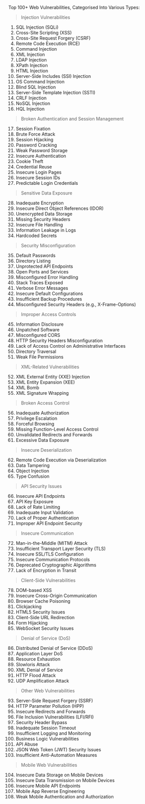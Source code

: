 Top 100+ Web Vulnerabilities, Categorised Into Various Types:

> Injection Vulnerabilities
1. SQL Injection (SQLi)
2. Cross-Site Scripting (XSS)
3. Cross-Site Request Forgery (CSRF)
4. Remote Code Execution (RCE)
5. Command Injection
6. XML Injection
7. LDAP Injection
8. XPath Injection
9. HTML Injection
10. Server-Side Includes (SSI) Injection
11. OS Command Injection
12. Blind SQL Injection
13. Server-Side Template Injection (SSTI)
14. CRLF Injection
15. NoSQL Injection
16. HQL Injection

> Broken Authentication and Session Management
17. Session Fixation
18. Brute Force Attack
19. Session Hijacking
20. Password Cracking
21. Weak Password Storage
22. Insecure Authentication
23. Cookie Theft
24. Credential Reuse
25. Insecure Login Pages
26. Insecure Session IDs
27. Predictable Login Credentials

> Sensitive Data Exposure
28. Inadequate Encryption
29. Insecure Direct Object References (IDOR)
30. Unencrypted Data Storage
31. Missing Security Headers
32. Insecure File Handling
33. Information Leakage in Logs
34. Hardcoded Secrets

> Security Misconfiguration
35. Default Passwords
36. Directory Listing
37. Unprotected API Endpoints
38. Open Ports and Services
39. Misconfigured Error Handling
40. Stack Traces Exposed
41. Verbose Error Messages
42. Insecure Default Configurations
43. Insufficient Backup Procedures
44. Misconfigured Security Headers (e.g., X-Frame-Options)

> Improper Access Controls
45. Information Disclosure
46. Unpatched Software
47. Misconfigured CORS
48. HTTP Security Headers Misconfiguration
49. Lack of Access Control on Administrative Interfaces
50. Directory Traversal
51. Weak File Permissions

> XML-Related Vulnerabilities
52. XML External Entity (XXE) Injection
53. XML Entity Expansion (XEE)
54. XML Bomb
55. XML Signature Wrapping

> Broken Access Control
56. Inadequate Authorization
57. Privilege Escalation
58. Forceful Browsing
59. Missing Function-Level Access Control
60. Unvalidated Redirects and Forwards
61. Excessive Data Exposure

> Insecure Deserialization
62. Remote Code Execution via Deserialization
63. Data Tampering
64. Object Injection
65. Type Confusion

> API Security Issues
66. Insecure API Endpoints
67. API Key Exposure
68. Lack of Rate Limiting
69. Inadequate Input Validation
70. Lack of Proper Authentication
71. Improper API Endpoint Security

> Insecure Communication
72. Man-in-the-Middle (MITM) Attack
73. Insufficient Transport Layer Security (TLS)
74. Insecure SSL/TLS Configuration
75. Insecure Communication Protocols
76. Deprecated Cryptographic Algorithms
77. Lack of Encryption in Transit

> Client-Side Vulnerabilities
78. DOM-based XSS
79. Insecure Cross-Origin Communication
80. Browser Cache Poisoning
81. Clickjacking
82. HTML5 Security Issues
83. Client-Side URL Redirection
84. Form Hijacking
85. WebSocket Security Issues

> Denial of Service (DoS)
86. Distributed Denial of Service (DDoS)
87. Application Layer DoS
88. Resource Exhaustion
89. Slowloris Attack
90. XML Denial of Service
91. HTTP Flood Attack
92. UDP Amplification Attack

> Other Web Vulnerabilities
93. Server-Side Request Forgery (SSRF)
94. HTTP Parameter Pollution (HPP)
95. Insecure Redirects and Forwards
96. File Inclusion Vulnerabilities (LFI/RFI)
97. Security Header Bypass
98. Inadequate Session Timeout
99. Insufficient Logging and Monitoring
100. Business Logic Vulnerabilities
101. API Abuse
102. JSON Web Token (JWT) Security Issues
103. Insufficient Anti-Automation Measures

> Mobile Web Vulnerabilities
104. Insecure Data Storage on Mobile Devices
105. Insecure Data Transmission on Mobile Devices
106. Insecure Mobile API Endpoints
107. Mobile App Reverse Engineering
108. Weak Mobile Authentication and Authorization
